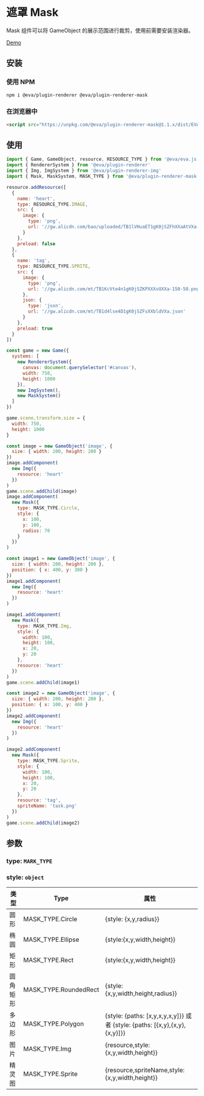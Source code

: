 # 遮罩 Mask

Mask 组件可以将 GameObject 的展示范围进行裁剪，使用前需要安装渲染器。

[Demo](https://eva.js.org/playground/#/mask)

## 安装

### 使用 NPM
```bash
npm i @eva/plugin-renderer @eva/plugin-renderer-mask
```

### 在浏览器中
```html
<script src="https://unpkg.com/@eva/plugin-renderer-mask@1.1.x/dist/EVA.plugin.renderer.mask.min.js"></script>
```

## 使用

```js
import { Game, GameObject, resource, RESOURCE_TYPE } from '@eva/eva.js'
import { RendererSystem } from '@eva/plugin-renderer'
import { Img, ImgSystem } from '@eva/plugin-renderer-img'
import { Mask, MaskSystem, MASK_TYPE } from '@eva/plugin-renderer-mask'

resource.addResource([
  {
    name: 'heart',
    type: RESOURCE_TYPE.IMAGE,
    src: {
      image: {
        type: 'png',
        url: '//gw.alicdn.com/bao/uploaded/TB1lVHuaET1gK0jSZFhXXaAtVXa-200-200.png'
      }
    },
    preload: false
  },
  {
    name: 'tag',
    type: RESOURCE_TYPE.SPRITE,
    src: {
      image: {
        type: 'png',
        url: '//gw.alicdn.com/mt/TB1KcVte4n1gK0jSZKPXXXvUXXa-150-50.png'
      },
      json: {
        type: 'json',
        url: '//gw.alicdn.com/mt/TB1d4lse4D1gK0jSZFsXXbldVXa.json'
      }
    },
    preload: true
  }
])

const game = new Game({
  systems: [
    new RendererSystem({
      canvas: document.querySelector('#canvas'),
      width: 750,
      height: 1000
    }),
    new ImgSystem(),
    new MaskSystem()
  ]
})

game.scene.transform.size = {
  width: 750,
  height: 1000
}

const image = new GameObject('image', {
  size: { width: 200, height: 200 }
})
image.addComponent(
  new Img({
    resource: 'heart'
  })
)
game.scene.addChild(image)
image.addComponent(
  new Mask({
    type: MASK_TYPE.Circle,
    style: {
      x: 100,
      y: 100,
      radius: 70
    }
  })
)

const image1 = new GameObject('image', {
  size: { width: 200, height: 200 },
  position: { x: 400, y: 300 }
})
image1.addComponent(
  new Img({
    resource: 'heart'
  })
)

image1.addComponent(
  new Mask({
    type: MASK_TYPE.Img,
    style: {
      width: 100,
      height: 100,
      x: 20,
      y: 20
    },
    resource: 'heart'
  })
)
game.scene.addChild(image1)

const image2 = new GameObject('image', {
  size: { width: 200, height: 200 },
  position: { x: 100, y: 400 }
})
image2.addComponent(
  new Img({
    resource: 'heart'
  })
)

image2.addComponent(
  new Mask({
    type: MASK_TYPE.Sprite,
    style: {
      width: 100,
      height: 100,
      x: 20,
      y: 20
    },
    resource: 'tag',
    spriteName: 'task.png'
  })
)
game.scene.addChild(image2)
```

## 参数

### type: `MARK_TYPE` 

### style: `object` 

| 类型     | **Type**              | **属性**                                                                   |
| -------- | --------------------- | -------------------------------------------------------------------------- |
| 圆形     | MASK_TYPE.Circle      | {style: {x,y,radius}}                                                      |
| 椭圆     | MASK_TYPE.Ellipse     | {style:{x,y,width,height}}                                                 |
| 矩形     | MASK_TYPE.Rect        | {style:{x,y,width,height}}                                                 |
| 圆角矩形 | MASK_TYPE.RoundedRect | {style:{x,y,width,height,radius}}                                          |
| 多边形   | MASK_TYPE.Polygon     | {style: {paths: [x,y,x,y,x,y]}} 或者 {style: {paths: [{x,y},{x,y},{x,y}]}} |
| 图片     | MASK_TYPE.Img         | {resource,style:{x,y,width,height}}                                        |
| 精灵图   | MASK_TYPE.Sprite      | {resource,spriteName,style:{x,y,width,height}}                             |


